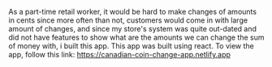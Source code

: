 As a part-time retail worker, it would be hard to make changes of amounts in cents since more often than not, customers would come in with large amount of changes, and since my store's system was quite out-dated and did not have features to show what are the amounts we can change the sum of money with, i built this app. This app was built using react. To view the app, follow this link: https://canadian-coin-change-app.netlify.app
